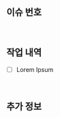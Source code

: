 ## 이슈 번호

<!-- 관련된 이슈를 여기에 링크해 주세요 -->

<br/>

## 작업 내역

- [ ] Lorem Ipsum

<br/>

## 추가 정보

<!-- Optional -->

<br/>
